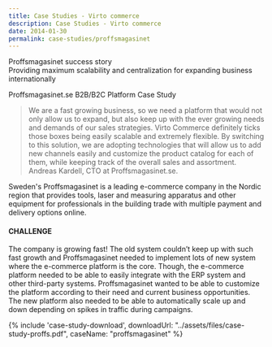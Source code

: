 ```yaml
---
title: Case Studies - Virto commerce
description: Case Studies - Virto commerce
date: 2014-01-30
permalink: case-studies/proffsmagasinet
---
```

<div class="main">
    <div class="section section--study">
        <div class="section__bg" style="background-image:url('/assets/images/casestudies/poster_proffsmagasinet.png')">
            <div class="section__t">Proffsmagasinet success story</div>
            <div class="section__descr">Providing maximum scalability and centralization for expanding business internationally</div>
        </div>
        <div class="section__inner container">
            <div class="row">
                <div class="section__content col-lg">
                    <p class="text-gray">Proffsmagasinet.se B2B/B2C Platform Case Study</p>
                    <blockquote>
                        We are a fast growing business, so we need a platform that would not only
                        allow us to expand, but also keep up with the ever growing needs and demands
                        of our sales strategies. Virto Commerce definitely ticks those boxes
                        being easily scalable and extremely flexible. By switching to this solution, we
                        are adopting technologies that will allow us to add new channels easily and
                        customize the product catalog for each of them, while keeping track of the
                        overall sales and assortment.
                        <span>Andreas Kardell, CTO at Proffsmagasinet.se.</span>
                    </blockquote>
                    <p>
                        Sweden's Proffsmagasinet is a leading e-commerce company in the Nordic region that provides
                        tools, laser and measuring apparatus and other equipment for professionals in the building trade with
                        multiple payment and delivery options online.
                    </p>
                    <h4>CHALLENGE</h4>
                    <p>
                        The company is growing fast! The old system couldn’t keep up with such fast growth and Proffsmagasinet
                        needed to implement lots of new system where the e-commerce platform is the core.
                        Though, the e-commerce platform needed to be able to easily integrate with the ERP system and
                        other third-party systems. Proffsmagasinet wanted to be able to customize the platform according to
                        their need and current business opportunities. The new platform also needed to be able to automatically
                        scale up and down depending on spikes in traffic during campaigns.
                    </p>
                </div>
                <div class="section__sidebar col-lg-auto">
                    {% include 'case-study-download', downloadUrl: "../assets/files/case-study-proffs.pdf", caseName: "proffsmagasinet" %}
                </div>
            </div>
        </div>
    </div>
</div>
